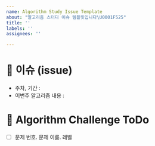 ```yaml
---
name: Algorithm Study Issue Template
about: "알고리즘 스터디 이슈 템플릿입니다\U0001F525"
title: ''
labels: ''
assignees: ''

---
```


# 👀 이슈 (issue) 

- 주차, 기간 :
- 이번주 알고리즘 내용 :

# 🚀 Algorithm Challenge ToDo

<!-- 이번주 풀이할 내용입니다  -->

- [ ] 문제 번호. 문제 이름. 레벨
